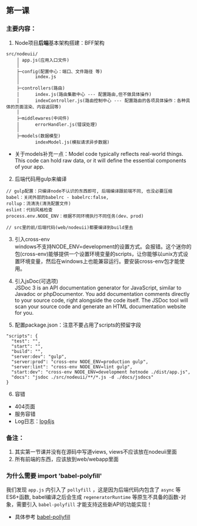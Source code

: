 ## 第一课

### 主要内容：

1. Node项目**后端**基本架构搭建：BFF架构
```
src/nodeuii/
    │ app.js(应用入口文件)
    │
    ├─config(配置中心：端口、文件路径 等)
    │      index.js
    │
    ├─controllers(路由)
    │      index.js(路由集散中心 --- 配置路由,但不做具体操作)
    │      indexController.js(路由控制中心 --- 配置路由的各项具体操作：各种具体的页面渲染、内容返回等)
    │
    ├─middlewares(中间件)
    │      errorHandler.js(错误处理)
    │
    ├─models(数据模型)
           indexModel.js(模拟请求异步数据)
```
- 关于models补充一点：Model code typically reflects real-world things. This code can hold raw data, or it will define the essential components of your app.


2. 后端代码用gulp来编译
```
// gulp配置：只编译node不认识的东西即可, 后端编译跟前端不同, 也没必要压缩
babel：关闭外部的babelrc - babelrc:false, 
rollup：流清洗(清洗配置文件)
eslint：代码风格检查
process.env.NODE_ENV：根据不同环境执行不同任务(dev、prod)

// src里的前/后端代码(web/nodeuii)都要编译到build里去
```

3. 引入cross-env    
windows不支持NODE_ENV=development的设置方式。会报错。这个迷你的包(cross-env)能够提供一个设置环境变量的scripts，让你能够以unix方式设置环境变量，然后在windows上也能兼容运行。要安装cross-env包才能使用。


4. 引入jsDoc(可选项)     
JSDoc 3 is an API documentation generator for JavaScript, similar to Javadoc or phpDocumentor. You add documentation comments directly to your source code, right alongside the code itself. The JSDoc tool will scan your source code and generate an HTML documentation website for you.


5. 配置package.json：注意不要占用了scripts的预留字段
```
"scripts": {
  "test": "",
  "start": "",
  "build": "",
  "server:dev": "gulp",
  "server:prod": "cross-env NODE_ENV=production gulp",
  "server:lint": "cross-env NODE_ENV=lint gulp",
  "start:dev": "cross-env NODE_ENV=development hotnode ./dist/app.js",
  "docs": "jsdoc ./src/nodeuii/**/*.js -d ./docs/jsdocs"
}
```


6. 容错
- 404页面
- 服务容错
- Log日志：[log4js](https://github.com/log4js-node/log4js-node)



### 备注：
1. 其实第一节课并没有在源码中写道views, views不应该放在nodeuii里面
2. 所有前端的东西，应该放到web/webapp里面

### 为什么需要 import 'babel-polyfill'
我们发现 `app.js` 内引入了 `pollyfill` ，这是因为后端代码内包含了 `async` 等ES6+函数, babel编译之后会生成 `regeneratorRuntime` 等原生不具备的函数-对象，需要引入 `babel-polyfill` 才能支持这些新API的功能实现！
- 具体参考 [babel-pollyfill](https://www.babeljs.cn/docs/usage/polyfill/)